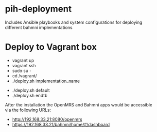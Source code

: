 # pih-deployment
Includes Ansible playbooks and system configurations for deploying different bahmni implementations

# Deploy to Vagrant box
* vagrant up
* vagrant ssh
* sudo su -
* cd /vagrant/
* ./deploy.sh implementation_name 
- ./deploy.sh default 
- ./deploy.sh endtb


After the installation the OpenMRS and Bahmni apps would be accessible via the following URLs:
* http://192.168.33.21:8080/openmrs
* https://192.168.33.21/bahmni/home/#/dashboard

